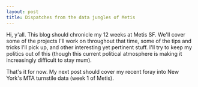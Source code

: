 ```yaml
---
layout: post
title: Dispatches from the data jungles of Metis
---
```


Hi, y'all. This blog should chronicle my 12 weeks at Metis SF. We'll cover some of the projects I'll work on throughout that time, some of the tips and tricks I'll pick up, and other interesting yet pertinent stuff. I'll try to keep my politics out of this (though this current political atmosphere is making it increasingly difficult to stay mum).  

<!-- more -->

That's it for now. My next post should cover my recent foray into New York's MTA turnstile data (week 1 of Metis).   
